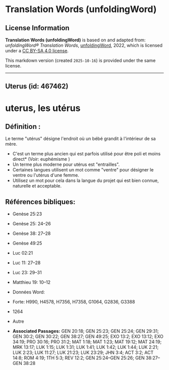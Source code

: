 # Translation Words (unfoldingWord)

## License Information

**Translation Words (unfoldingWord)** is based on and adapted from: _unfoldingWord® Translation Words_, [unfoldingWord](https://unfoldingword.org/utw), 2022, which is licensed under a [CC BY-SA 4.0 license](https://creativecommons.org/licenses/by-sa/4.0/legalcode.en).

This markdown version (created `2025-10-16`) is provided under the same license.



--------------------------------

## Uterus (id: 467462)

uterus, les utérus
==================

Définition :
------------

Le terme "utérus" désigne l'endroit où un bébé grandit à l'intérieur de sa mère.

* C'est un terme plus ancien qui est parfois utilisé pour être poli et moins direct\* (Voir: euphémisme )
* Un terme plus moderne pour utérus est "entrailles".
* Certaines langues utilisent un mot comme "ventre" pour désigner le ventre ou l'utérus d'une femme.
* Utilisez un mot pour cela dans la langue du projet qui est bien connue, naturelle et acceptable.

Références bibliques:
---------------------

* Genèse 25:23
* Genèse 25: 24–26
* Genèse 38: 27–28
* Genèse 49:25
* Luc 02:21
* Luc 11: 27–28
* Luc 23: 29–31
* Matthieu 19: 10–12
* Données Word:
* Forte: H990, H4578, H7356, H7358, G1064, G2836, G3388
* 1264
* Autre

* **Associated Passages:** GEN 20:18; GEN 25:23; GEN 25:24; GEN 29:31; GEN 30:2; GEN 30:22; GEN 38:27; GEN 49:25; EXO 13:2; EXO 13:12; EXO 34:19; PRO 30:16; PRO 31:2; MAT 1:18; MAT 1:23; MAT 19:12; MAT 24:19; MRK 13:17; LUK 1:15; LUK 1:31; LUK 1:41; LUK 1:42; LUK 1:44; LUK 2:21; LUK 2:23; LUK 11:27; LUK 21:23; LUK 23:29; JHN 3:4; ACT 3:2; ACT 14:8; ROM 4:19; 1TH 5:3; REV 12:2; GEN 25:24–GEN 25:26; GEN 38:27–GEN 38:28

